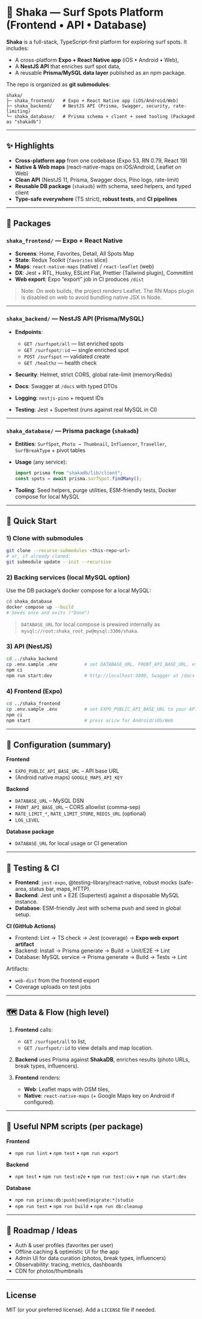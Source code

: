 <!-- README.md -->

# 🌊 Shaka — Surf Spots Platform (Frontend • API • Database)

**Shaka** is a full-stack, TypeScript-first platform for exploring surf spots. It includes:

* A cross-platform **Expo + React Native app** (iOS • Android • Web),
* A **NestJS API** that enriches surf spot data,
* A reusable **Prisma/MySQL data layer** published as an npm package.

The repo is organized as **git submodules**:

```
shaka/
├─ shaka_frontend/   # Expo + React Native app (iOS/Android/Web)
├─ shaka_backend/    # NestJS API (Prisma, Swagger, security, rate-limiting)
└─ shaka_database/   # Prisma schema + client + seed tooling (Packaged as "shakadb")
```

---

## ✨ Highlights

* **Cross-platform app** from one codebase (Expo 53, RN 0.79, React 19)
* **Native & Web maps** (react-native-maps on iOS/Android, Leaflet on Web)
* **Clean API** (NestJS 11, Prisma, Swagger docs, Pino logs, rate-limit)
* **Reusable DB package** (`shakadb`) with schema, seed helpers, and typed client
* **Type-safe everywhere** (TS strict), **robust tests**, and **CI pipelines**

---

## 🧩 Packages

### `shaka_frontend/` — Expo + React Native

* **Screens**: Home, Favorites, Detail, All Spots Map
* **State**: Redux Toolkit (`favorites` slice)
* **Maps**: `react-native-maps` (native) / `react-leaflet` (web)
* **DX**: Jest + RTL, Husky, ESLint Flat, Prettier (Tailwind plugin), Commitlint
* **Web export**: Expo “export” job in CI produces `/dist`

> Note: On web builds, the project renders Leaflet. The RN Maps plugin is disabled on web to avoid bundling native JSX in Node.

---

### `shaka_backend/` — NestJS API (Prisma/MySQL)

* **Endpoints**:

  * `GET /surfspot/all` — list enriched spots
  * `GET /surfspot/:id` — single enriched spot
  * `POST /surfspot` — validated create
  * `GET /healthz` — health check
* **Security**: Helmet, strict CORS, global rate-limit (memory/Redis)
* **Docs**: Swagger at `/docs` with typed DTOs
* **Logging**: `nestjs-pino` + request IDs
* **Testing**: Jest + Supertest (runs against real MySQL in CI)

---

### `shaka_database/` — Prisma package (`shakadb`)

* **Entities**: `SurfSpot`, `Photo → Thumbnail`, `Influencer`, `Traveller`, `SurfBreakType` + pivot tables
* **Usage** (any service):

  ```ts
  import prisma from "shakadb/lib/client";
  const spots = await prisma.surfSpot.findMany();
  ```
* **Tooling**: Seed helpers, purge utilities, ESM-friendly tests, Docker compose for local MySQL

---

## 🚀 Quick Start

### 1) Clone with submodules

```bash
git clone --recurse-submodules <this-repo-url>
# or, if already cloned:
git submodule update --init --recursive
```

### 2) Backing services (local MySQL option)

Use the DB package’s docker compose for a local MySQL:

```bash
cd shaka_database
docker compose up --build
# Seeds once and exits ("Done")
```

> `DATABASE_URL` for local compose is prewired internally as
> `mysql://root:shaka_root_pw@mysql:3306/shaka`.

### 3) API (NestJS)

```bash
cd ../shaka_backend
cp .env.sample .env          # set DATABASE_URL, FRONT_API_BASE_URL, etc.
npm ci
npm run start:dev            # http://localhost:3000, Swagger at /docs
```

### 4) Frontend (Expo)

```bash
cd ../shaka_frontend
cp .env.sample .env          # set EXPO_PUBLIC_API_BASE_URL to your API URL
npm ci
npm start                    # press a/i/w for Android/iOS/Web
```

---

## 🔌 Configuration (summary)

**Frontend**

* `EXPO_PUBLIC_API_BASE_URL` – API base URL
* (Android native maps) `GOOGLE_MAPS_API_KEY`

**Backend**

* `DATABASE_URL` – MySQL DSN
* `FRONT_API_BASE_URL` – CORS allowlist (comma-sep)
* `RATE_LIMIT_*`, `RATE_LIMIT_STORE`, `REDIS_URL` (optional)
* `LOG_LEVEL`

**Database package**

* `DATABASE_URL` for local usage or CI generation

---

## 🧪 Testing & CI

* **Frontend**: `jest-expo`, @testing-library/react-native, robust mocks (safe-area, status bar, maps, HTTP).
* **Backend**: Jest unit + E2E (Supertest) against a disposable MySQL instance.
* **Database**: ESM-friendly Jest with schema push and seed in global setup.

**CI (GitHub Actions)**

* Frontend: Lint → TS check → Jest (coverage) → **Expo web export artifact**
* Backend: Install → Prisma generate → Build → Unit/E2E → Lint
* Database: MySQL service → Prisma generate → Build → Tests → Lint

Artifacts:

* `web-dist` from the frontend export
* Coverage uploads on test jobs

---

## 🗺️ Data & Flow (high level)

1. **Frontend** calls:

   * `GET /surfspot/all` to list,
   * `GET /surfspot/:id` to view details and map location.
2. **Backend** uses Prisma against **ShakaDB**, enriches results (photo URLs, break types, influencers).
3. **Frontend** renders:

   * **Web**: Leaflet maps with OSM tiles,
   * **Native**: `react-native-maps` (+ Google Maps key on Android if configured).

---

## 📁 Useful NPM scripts (per package)

**Frontend**

* `npm run lint` • `npm test` • `npm run export`

**Backend**

* `npm test` • `npm run test:e2e` • `npm run test:cov` • `npm run start:dev`

**Database**

* `npm run prisma:db:push|seed|migrate:*|studio`
* `npm run test` • `npm run build` • `npm run db:cleanup`

---

## 🧭 Roadmap / Ideas

* Auth & user profiles (favorites per user)
* Offline caching & optimistic UI for the app
* Admin UI for data curation (photos, break types, influencers)
* Observability: tracing, metrics, dashboards
* CDN for photos/thumbnails

---

## License

MIT (or your preferred license). Add a `LICENSE` file if needed.
